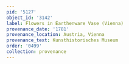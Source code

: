 ```yaml
---
pid: '5127'
object_id: '3142'
label: Flowers in Earthenware Vase (Vienna)
provenance_date: '1781'
provenance_location: Austria, Vienna
provenance_text: Kunsthistorisches Museum
order: '0499'
collection: provenance
---
```

